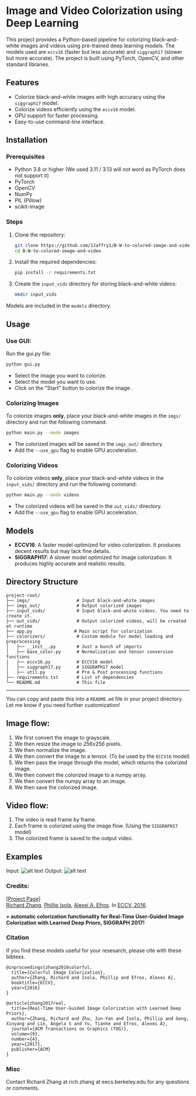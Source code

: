 
# Image and Video Colorization using Deep Learning

This project provides a Python-based pipeline for colorizing black-and-white images and videos using pre-trained deep learning models. The models used are `eccv16` (faster but less accurate) and `siggraph17` (slower but more accurate). The project is built using PyTorch, OpenCV, and other standard libraries.

## Features
- Colorize black-and-white images with high accuracy using the `siggraph17` model.
- Colorize videos efficiently using the `eccv16` model.
- GPU support for faster processing.
- Easy-to-use command-line interface.

## Installation

### Prerequisites
- Python 3.8 or higher (We used 3.11 / 3.13 will not word as PyTorch does not support it)
- PyTorch
- OpenCV
- NumPy
- PIL (Pillow)
- scikit-image

### Steps
1. Clone the repository:
   ```bash
   git clone https://github.com/1Jaffry1/B-W-to-colored-image-and-video.git
   cd B-W-to-colored-image-and-video
   ```

2. Install the required dependencies:
   ```bash
   pip install -r requirements.txt
   ```
3. Create the `input_vids` directory for storing black-and-white videos:
   ```bash
   mkdir input_vids
   ```
Models are included in the `models` directory.

## Usage
### Use GUI: 
Run the gui.py file:
```bash
python gui.py
```
- Select the image  you want to colorize.
- Select the model you want to use.
- Click on the "Start" button to colorize the image .

### Colorizing Images
To colorize images **only**, place your black-and-white images in the `imgs/` directory and run the following command:
```bash
python main.py --mode images 
```
- The colorized images will be saved in the `imgs_out/` directory.
- Add the `--use_gpu` flag to enable GPU acceleration.

### Colorizing Videos
To colorize videos **only**, place your black-and-white videos in the `input_vids/` directory and run the following command:
```bash
python main.py --mode videos
```
- The colorized videos will be saved in the `out_vids/` directory.
- Add the `--use_gpu` flag to enable GPU acceleration.

## Models
- **ECCV16**: A faster model optimized for video colorization. It produces decent results but may lack fine details.
- **SIGGRAPH17**: A slower model optimized for image colorization. It produces highly accurate and realistic results.

## Directory Structure
```
project-root/
├── imgs/                  # Input black-and-white images
├── imgs_out/              # Output colorized images
├── input_vids/            # Input black-and-white videos. You need to create it.
├── out_vids/              # Output colorized videos, will be created at runtime
├── app.py                # Main script for colorization
├── colorizers/            # Custom module for model loading and preprocessing
│   ├── __init__.py        # Just a bunch of imports
│   ├── base_color.py      # Normalization and tensor conversion functions
│   ├── eccv16.py          # ECCV16 model
│   ├── siggraph17.py      # SIGGRAPH17 model
│   ├── util.py            # Pre & Post processing functions
├── requirements.txt       # List of dependencies
└── README.md              # This file
``` 
---

You can copy and paste this into a `README.md` file in your project directory. Let me know if you need further customization!

## Image flow:
1. We first convert the image to grayscale.
2. We then resize the image to 256x256 pixels.
3. We then normalize the image.
4. We then convert the image to a tensor. (To be used by the `ECCV16`  model)
5. We then pass the image through the model, which returns the colorized image.
6. We then convert the colorized image to a numpy array.
7. We then convert the numpy array to an image.
8. We then save the colorized image.

## Video flow:
1. The video is read frame by frame.
2. Each frame is colorized using the image flow. (Using the `SIGGRAPH17` model)
3. The colorized frame is saved to the output video.

Examples
---
Input:
![alt text](imgs/ILSVRC2012_val_00041580.JPEG)
Output:
![alt text](imgs_out/ILSVRC2012_val_00041580.JPEG)


### Credits:

 [[Project Page]](http://richzhang.github.io/colorization/) <br>
[Richard Zhang](https://richzhang.github.io/), [Phillip Isola](http://web.mit.edu/phillipi/), [Alexei A. Efros](http://www.eecs.berkeley.edu/~efros/). In [ECCV, 2016](http://arxiv.org/pdf/1603.08511.pdf).

**+ automatic colorization functionality for Real-Time User-Guided Image Colorization with Learned Deep Priors, SIGGRAPH 2017!**

### Citation ###

If you find these models useful for your resesarch, please cite with these bibtexs.

```
@inproceedings{zhang2016colorful,
  title={Colorful Image Colorization},
  author={Zhang, Richard and Isola, Phillip and Efros, Alexei A},
  booktitle={ECCV},
  year={2016}
}

@article{zhang2017real,
  title={Real-Time User-Guided Image Colorization with Learned Deep Priors},
  author={Zhang, Richard and Zhu, Jun-Yan and Isola, Phillip and Geng, Xinyang and Lin, Angela S and Yu, Tianhe and Efros, Alexei A},
  journal={ACM Transactions on Graphics (TOG)},
  volume={9},
  number={4},
  year={2017},
  publisher={ACM}
}
```

### Misc ###
Contact Richard Zhang at rich.zhang at eecs.berkeley.edu for any questions or comments.
